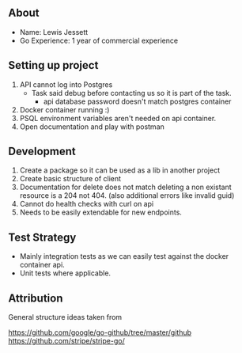 ## About

- Name: Lewis Jessett
- Go Experience: 1 year of commercial experience

## Setting up project

1. API cannot log into Postgres
    - Task said debug before contacting us so it is part of the task.
        - api database password doesn't match postgres container
2. Docker container running :)
3. PSQL environment variables aren't needed on api container.
4. Open documentation and play with postman

## Development
1. Create a package so it can be used as a lib in another project
2. Create basic structure of client
3. Documentation for delete does not match deleting a non existant resource is a 204 not 404. (also additional errors like invalid guid)
4. Cannot do health checks with curl on api
5. Needs to be easily extendable for new endpoints.

## Test Strategy
- Mainly integration tests as we can easily test against the docker container api.
- Unit tests where applicable.

## Attribution

General structure ideas taken from

https://github.com/google/go-github/tree/master/github
https://github.com/stripe/stripe-go/
